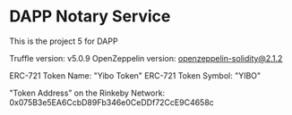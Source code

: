 # DAPP Notary Service
This is the project 5 for DAPP

Truffle version: v5.0.9
OpenZeppelin version: openzeppelin-solidity@2.1.2

ERC-721 Token Name: "Yibo Token"
ERC-721 Token Symbol: "YIBO"

"Token Address” on the Rinkeby Network: 0x075B3e5EA6CcbD89Fb346e0CeDDf72CcE9C4658c